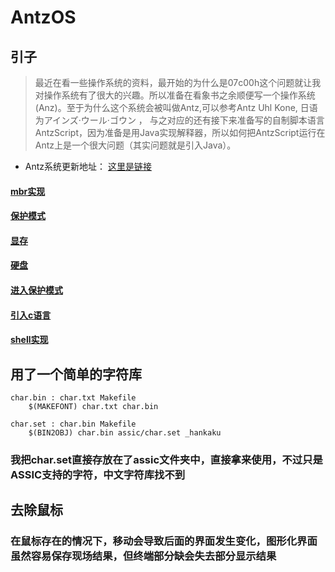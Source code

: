 # AntzOS

## 引子
> 最近在看一些操作系统的资料，最开始的为什么是07c00h这个问题就让我对操作系统有了很大的兴趣。所以准备在看象书之余顺便写一个操作系统(Anz)。至于为什么这个系统会被叫做Antz,可以参考Antz Uhl Kone, 日语为アインズ·ウール·ゴウン ， 与之对应的还有接下来准备写的自制脚本语言AntzScript，因为准备是用Java实现解释器，所以如何把AntzScript运行在Antz上是一个很大问题（其实问题就是引入Java）。

* Antz系统更新地址： [这里是链接](https://www.cnblogs.com/LexMoon/category/1262287.html)

#### [mbr实现](https://www.cnblogs.com/LexMoon/p/antz01.html)

#### [保护模式](https://www.cnblogs.com/LexMoon/p/antz02.html)

#### [显存](https://www.cnblogs.com/LexMoon/p/antz03.html)

#### [硬盘](https://www.cnblogs.com/LexMoon/p/antz04.html)

#### [进入保护模式](https://www.cnblogs.com/LexMoon/p/antz05.html)

#### [引入c语言](https://www.cnblogs.com/LexMoon/p/antz09.html)

#### [shell实现](https://github.com/CasterWx/AntzOS/blob/master/main/Console.md)

 
## 用了一个简单的字符库

```
char.bin : char.txt Makefile
	$(MAKEFONT) char.txt char.bin

char.set : char.bin Makefile
	$(BIN2OBJ) char.bin assic/char.set _hankaku
```
### 我把char.set直接存放在了assic文件夹中，直接拿来使用，不过只是ASSIC支持的字符，中文字符库找不到


## 去除鼠标

### 在鼠标存在的情况下，移动会导致后面的界面发生变化，图形化界面虽然容易保存现场结果，但终端部分缺会失去部分显示结果

